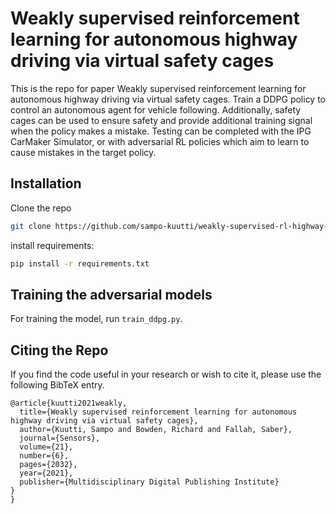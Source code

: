 # Weakly supervised reinforcement learning for autonomous highway driving via virtual safety cages

This is the repo for paper Weakly supervised reinforcement learning for autonomous highway driving via virtual safety cages. 
Train a DDPG policy to control an autonomous agent for vehicle following. 
Additionally, safety cages can be used to ensure safety and provide additional training signal when the policy
makes a mistake.
Testing can be completed with the IPG CarMaker Simulator, or with adversarial RL policies which aim to learn to cause mistakes in the target policy.


## Installation
Clone the repo

```bash
git clone https://github.com/sampo-kuutti/weakly-supervised-rl-highway-driving/.git
```

install requirements:
```bash
pip install -r requirements.txt
```

## Training the adversarial models


For training the model, run `train_ddpg.py`.

## Citing the Repo

If you find the code useful in your research or wish to cite it, please use the following BibTeX entry.

```text
@article{kuutti2021weakly,
  title={Weakly supervised reinforcement learning for autonomous highway driving via virtual safety cages},
  author={Kuutti, Sampo and Bowden, Richard and Fallah, Saber},
  journal={Sensors},
  volume={21},
  number={6},
  pages={2032},
  year={2021},
  publisher={Multidisciplinary Digital Publishing Institute}
}
}
```
